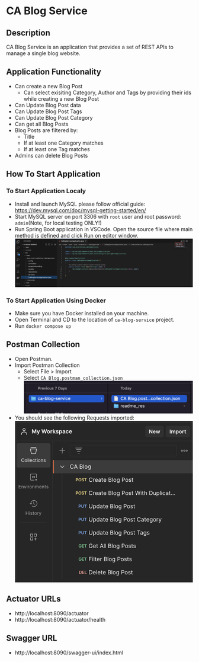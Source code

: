 # CA Blog Service 

## Description

CA Blog Service is an application that provides a set of REST APIs to manage a single blog website.

## Application Functionality
- Can create a new Blog Post
    - Can select exisiting Category, Author and Tags by providing their ids while creating a new Blog Post
- Can Update Blog Post data
- Can Update Blog Post Tags
- Can Update Blog Post Category
- Can get all Blog Posts
- Blog Posts are filtered by:
    - Title 
    - If at least one Category matches
    - If at least one Tag matches
- Admins can delete Blog Posts

## How To Start Application

### To Start Application Localy
-   Install and launch MySQL please follow official guide:
    https://dev.mysql.com/doc/mysql-getting-started/en/
- Start MySQL server on port 3306 with `root` user and root password: `admin`(Note, for local testing ONLY!)
- Run Spring Boot application in VSCode. Open the source file where main method is defined and click Run on editor window.
![Alt text](readme_res/how_to_run.png)

### To Start Application Using Docker
- Make sure you have Docker installed on your machine.
- Open Terminal and CD to the location of `ca-blog-service` project.
- Run `docker compose up`

## Postman Collection
- Open Postman.
- Import Postman Collection
    - Select File > Import
    - Select `CA Blog.postman_collection.json`
        ![Alt text](readme_res/postman_select.png)
- You should see the following Requests imported:
    ![Alt text](readme_res/postman_collection.png) 


## Actuator URLs
-   http://localhost:8090/actuator
-   http://localhost:8090/actuator/health

## Swagger URL
-   http://localhost:8090/swagger-ui/index.html



